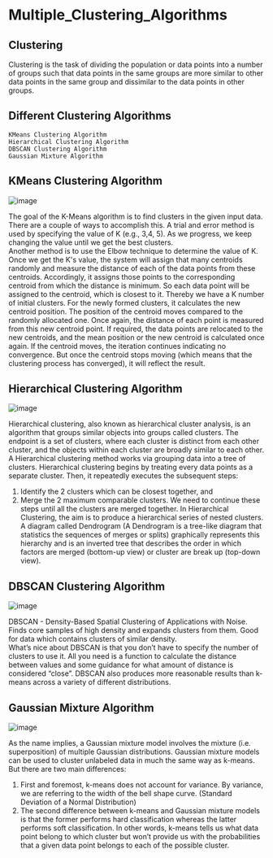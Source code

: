 # Multiple_Clustering_Algorithms

## Clustering
Clustering is the task of dividing the population or data points into a number of groups such that data points in the same groups are more similar to other data points in the same group and dissimilar to the data points in other groups.

## Different Clustering Algorithms
```KMeans Clustering Algorithm```\
```Hierarchical Clustering Algorithm```\
```DBSCAN Clustering Algorithm```\
```Gaussian Mixture Algorithm```

## KMeans Clustering Algorithm

![image](https://user-images.githubusercontent.com/71788604/155832558-3d8e44b8-54e0-4aa3-948d-f1f9eeff4625.png)


The goal of the K-Means algorithm is to find clusters in the given input data. There are a couple of ways to accomplish this. A trial and error method is used by specifying the value of K (e.g., 3,4, 5). As we progress, we keep changing the value until we get the best clusters. \
Another method is to use the Elbow technique to determine the value of K. Once we get the K's value, the system will assign that many centroids randomly and measure the distance of each of the data points from these centroids. Accordingly, it assigns those points to the corresponding centroid from which the distance is minimum. So each data point will be assigned to the centroid, which is closest to it. Thereby we have a K number of initial clusters. For the newly formed clusters, it calculates the new centroid position. The position of the centroid moves compared to the randomly allocated one. Once again, the distance of each point is measured from this new centroid point. If required, the data points are relocated to the new centroids, and the mean position or the new centroid is calculated once again. If the centroid moves, the iteration continues indicating no convergence. But once the centroid stops moving (which means that the clustering process has converged), it will reflect the result.

## Hierarchical Clustering Algorithm

![image](https://user-images.githubusercontent.com/71788604/155832573-788db36c-053b-40d5-b565-c0032eb018de.png)


Hierarchical clustering, also known as hierarchical cluster analysis, is an algorithm that groups similar objects into groups called clusters. The endpoint is a set of clusters, where each cluster is distinct from each other cluster, and the objects within each cluster are broadly similar to each other.
A Hierarchical clustering method works via grouping data into a tree of clusters. Hierarchical clustering begins by treating every data points as a separate cluster. Then, it repeatedly executes the subsequent steps:
1.	Identify the 2 clusters which can be closest together, and
2.	Merge the 2 maximum comparable clusters. We need to continue these steps until all the clusters are merged together.
In Hierarchical Clustering, the aim is to produce a hierarchical series of nested clusters. A diagram called Dendrogram (A Dendrogram is a tree-like diagram that statistics the sequences of merges or splits) graphically represents this hierarchy and is an inverted tree that describes the order in which factors are merged (bottom-up view) or cluster are break up (top-down view).


## DBSCAN Clustering Algorithm

![image](https://user-images.githubusercontent.com/71788604/155832617-ae35bf0c-e9ac-4b36-b970-669d8c09d584.png)


DBSCAN - Density-Based Spatial Clustering of Applications with Noise. Finds core samples of high density and expands clusters from them. Good for data which contains clusters of similar density. \
What’s nice about DBSCAN is that you don’t have to specify the number of clusters to use it. All you need is a function to calculate the distance between values and some guidance for what amount of distance is considered “close”. DBSCAN also produces more reasonable results than k-means across a variety of different distributions.


## Gaussian Mixture Algorithm

![image](https://user-images.githubusercontent.com/71788604/155832642-2a8ca692-c882-445c-ac56-ea5fa974ffbe.png)


As the name implies, a Gaussian mixture model involves the mixture (i.e. superposition) of multiple Gaussian distributions.
Gaussian mixture models can be used to cluster unlabeled data in much the same way as k-means. But there are two main differences:

1.	First and foremost, k-means does not account for variance. By variance, we are referring to the width of the bell shape curve. (Standard Deviation of a Normal Distribution)
2.	The second difference between k-means and Gaussian mixture models is that the former performs hard classification whereas the latter performs soft classification. In other words, k-means tells us what data point belong to which cluster but won’t provide us with the probabilities that a given data point belongs to each of the possible cluster.



